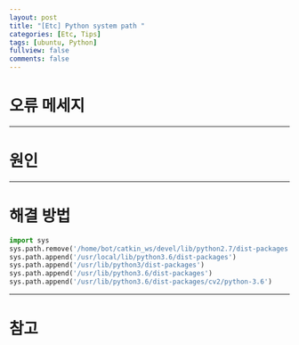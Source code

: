 ```yaml
---
layout: post
title: "[Etc] Python system path "
categories: [Etc, Tips]
tags: [ubuntu, Python]
fullview: false
comments: false
---
```


# 오류 메세지

---

# 원인

---

# 해결 방법

```python
import sys
sys.path.remove('/home/bot/catkin_ws/devel/lib/python2.7/dist-packages')
sys.path.append('/usr/local/lib/python3.6/dist-packages')
sys.path.append('/usr/lib/python3/dist-packages')
sys.path.append('/usr/lib/python3.6/dist-packages')
sys.path.append('/usr/lib/python3.6/dist-packages/cv2/python-3.6')
```

---

# 참고
